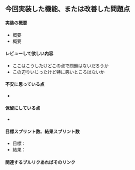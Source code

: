 ## 今回実装した機能、または改善した問題点

#### 実装の概要
- 概要
- 概要

#### レビューして欲しい内容
- ここはこうしたけどこの点で問題はないだろうか
- この辺りいじったけど特に悪いところはないか

#### 不安に思っている点
-

#### 保留にしている点
-

#### 目標スプリント数、結果スプリント数
- 目標：
- 結果：

#### 関連するプルリクあればそのリンク
